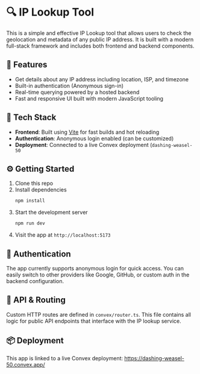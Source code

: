 # 🔍 IP Lookup Tool

This is a simple and effective IP Lookup tool that allows users to check the geolocation and metadata of any public IP address. It is built with a modern full-stack framework and includes both frontend and backend components.

## 🚀 Features

- Get details about any IP address including location, ISP, and timezone
- Built-in authentication (Anonymous sign-in)
- Real-time querying powered by a hosted backend
- Fast and responsive UI built with modern JavaScript tooling

## 🧩 Tech Stack

- **Frontend**: Built using [Vite](https://vitejs.dev/) for fast builds and hot reloading
- **Authentication**: Anonymous login enabled (can be customized)
- **Deployment**: Connected to a live Convex deployment (`dashing-weasel-50`

## ⚙️ Getting Started

1. Clone this repo  
2. Install dependencies  
   ```bash
   npm install
   ```
3. Start the development server  
   ```bash
   npm run dev
   ```
4. Visit the app at `http://localhost:5173`

## 🔐 Authentication

The app currently supports anonymous login for quick access. You can easily switch to other providers like Google, GitHub, or custom auth in the backend configuration.

## 📡 API & Routing

Custom HTTP routes are defined in `convex/router.ts`. This file contains all logic for public API endpoints that interface with the IP lookup service.

## 📦 Deployment

This app is linked to a live Convex deployment: https://dashing-weasel-50.convex.app/



